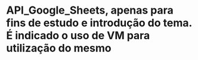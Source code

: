 # API_Google_Sheets, apenas para fins de estudo e introdução do tema. É indicado o uso de VM para utilização do mesmo
